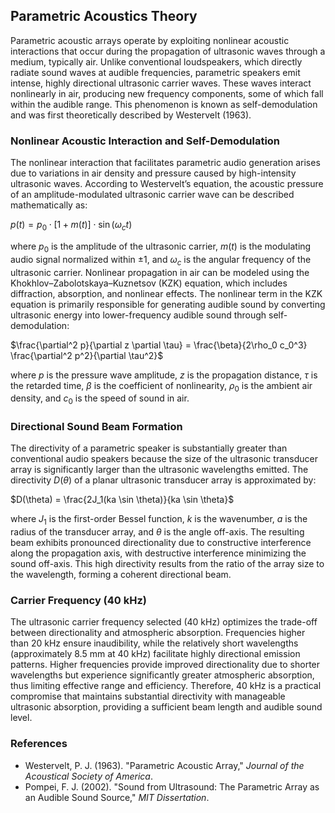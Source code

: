 ## Parametric Acoustics Theory

Parametric acoustic arrays operate by exploiting nonlinear acoustic interactions that occur during the propagation of ultrasonic waves through a medium, typically air. Unlike conventional loudspeakers, which directly radiate sound waves at audible frequencies, parametric speakers emit intense, highly directional ultrasonic carrier waves. These waves interact nonlinearly in air, producing new frequency components, some of which fall within the audible range. This phenomenon is known as self-demodulation and was first theoretically described by Westervelt (1963).

### Nonlinear Acoustic Interaction and Self-Demodulation

The nonlinear interaction that facilitates parametric audio generation arises due to variations in air density and pressure caused by high-intensity ultrasonic waves. According to Westervelt’s equation, the acoustic pressure of an amplitude-modulated ultrasonic carrier wave can be described mathematically as:  

$p(t) = p_0 \cdot [1 + m(t)] \cdot \sin(\omega_c t)$  

where $p_0$ is the amplitude of the ultrasonic carrier, $m(t)$ is the modulating audio signal normalized within ±1, and $\omega_c$ is the angular frequency of the ultrasonic carrier. Nonlinear propagation in air can be modeled using the Khokhlov–Zabolotskaya–Kuznetsov (KZK) equation, which includes diffraction, absorption, and nonlinear effects. The nonlinear term in the KZK equation is primarily responsible for generating audible sound by converting ultrasonic energy into lower-frequency audible sound through self-demodulation:  

$\frac{\partial^2 p}{\partial z \partial \tau} = \frac{\beta}{2\rho_0 c_0^3} \frac{\partial^2 p^2}{\partial \tau^2}$  

where $p$ is the pressure wave amplitude, $z$ is the propagation distance, $\tau$ is the retarded time, $\beta$ is the coefficient of nonlinearity, $\rho_0$ is the ambient air density, and $c_0$ is the speed of sound in air.

### Directional Sound Beam Formation

The directivity of a parametric speaker is substantially greater than conventional audio speakers because the size of the ultrasonic transducer array is significantly larger than the ultrasonic wavelengths emitted. The directivity $D(\theta)$ of a planar ultrasonic transducer array is approximated by:  

$D(\theta) = \frac{2J_1(ka \sin \theta)}{ka \sin \theta}$  

where $J_1$ is the first-order Bessel function, $k$ is the wavenumber, $a$ is the radius of the transducer array, and $\theta$ is the angle off-axis. The resulting beam exhibits pronounced directionality due to constructive interference along the propagation axis, with destructive interference minimizing the sound off-axis. This high directivity results from the ratio of the array size to the wavelength, forming a coherent directional beam.

### Carrier Frequency (40 kHz)

The ultrasonic carrier frequency selected (40 kHz) optimizes the trade-off between directionality and atmospheric absorption. Frequencies higher than 20 kHz ensure inaudibility, while the relatively short wavelengths (approximately 8.5 mm at 40 kHz) facilitate highly directional emission patterns. Higher frequencies provide improved directionality due to shorter wavelengths but experience significantly greater atmospheric absorption, thus limiting effective range and efficiency. Therefore, 40 kHz is a practical compromise that maintains substantial directivity with manageable ultrasonic absorption, providing a sufficient beam length and audible sound level.

### References

- Westervelt, P. J. (1963). "Parametric Acoustic Array," *Journal of the Acoustical Society of America*.
- Pompei, F. J. (2002). "Sound from Ultrasound: The Parametric Array as an Audible Sound Source," *MIT Dissertation*.
